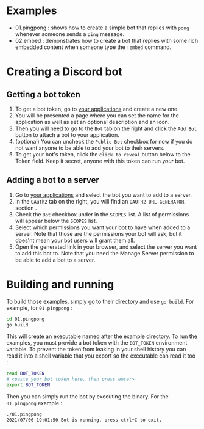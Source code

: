 # Examples

- 01.pingpong : shows how to create a simple bot that replies with `pong` whenever someone sends a `ping` message.
- 02.embed : demonstrates how to create a bot that replies with some rich embedded content when someone type the `!embed` command.

# Creating a Discord bot

## Getting a bot token

1. To get a bot token, go to [your applications](https://discordapp.com/developers/applications) and create a new one.
2. You will be presented a page where you can set the name for the application as well as set an optional description and an icon.
3. Then you will need to go to the `Bot` tab on the right and click the `Add Bot` button to attach a bot to your application.
4. (optional) You can uncheck the `Public Bot` checkbox for now if you do not want anyone to be able to add your bot to their servers.
5. To get your bot's token, click the `click to reveal` button below to the Token field. Keep it secret, anyone with this token can run *your* bot.

## Adding a bot to a server

1. Go to [your applications](https://discordapp.com/developers/applications) and select the bot you want to add to a server.
2. In the `OAuth2` tab on the right, you will find an `OAUTH2 URL GENERATOR` section .
3. Check the `Bot` checkbox under in the `SCOPES` list. A list of permissions will appear below the `SCOPES` list.
4. Select which permissions you want your bot to have when added to a server. Note that those are the permissions your bot will ask, but it does'nt mean your bot users will grant them all.
4. Open the generated link in your browser, and select the server you want to add this bot to. Note that you need the Manage Server permission to be able to add a bot to a server.

# Building and running

To build those examples, simply go to their directory and use `go build`. For example, for `01.pingpong` :

```sh
cd 01.pingpong
go build
```

This will create an executable named after the example directory. To run the examples, you must provide a bot token with the `BOT_TOKEN` environment variable. To prevent the token from leaking in your shell history you can read it into a shell variable that you export so the executable can read it too :

```sh
read BOT_TOKEN
# <paste your bot token here, then press enter>
export BOT_TOKEN
```

Then you can simply run the bot by executing the binary. For the `01.pingpong` example :

```sh
./01.pingpong
2021/07/06 19:01:50 Bot is running, press ctrl+C to exit.
```
